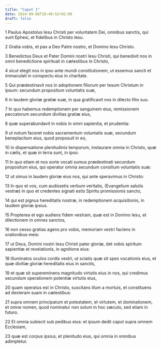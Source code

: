 ```yaml
---
title: "Caput 1"
date: 2024-09-06T18:40:52+02:00
draft: false
---
```




1 Paulus Apostolus Iesu Christi per voluntatem Dei, omnibus sanctis, qui sunt Ephesi, et fidelibus in Christo Iesu.

2 Gratia vobis, et pax a Deo Patre nostro, et Domino Iesu Christo.

3 Benedictus Deus et Pater Domini nostri Iesu Christi, qui benedixit nos in omni benedictione spirituali in cælestibus in Christo,

4 sicut elegit nos in ipso ante mundi constitutionem, ut essemus sancti et immaculati in conspectu eius in charitate.

5 Qui prædestinavit nos in adoptionem filiorum per Iesum Christum in ipsum: secundum propositum voluntatis suæ,

6 in laudem gloriæ gratiæ suæ, in qua gratificavit nos in dilecto filio suo.

7 In quo habemus redemptionem per sanguinem eius, remissionem peccatorum secundum divitias gratiæ eius,

8 quæ superabundavit in nobis in omni sapientia, et prudentia:

9 ut notum faceret nobis sacramentum voluntatis suæ, secundum beneplacitum eius, quod proposuit in eo,

10 in dispensatione plenitudinis temporum, instaurare omnia in Christo, quæ in cælis, et quæ in terra sunt, in ipso:

11 In quo etiam et nos sorte vocati sumus prædestinati secundum propositum eius, qui operatur omnia secundum consilium voluntatis suæ:

12 ut simus in laudem gloriæ eius nos, qui ante speravimus in Christo:

13 In quo et vos, cum audissetis verbum veritatis, (Evangelium salutis vestræ) in quo et credentes signati estis Spiritu promissionis sancto,

14 qui est pignus hereditatis nostræ, in redemptionem acquisitionis, in laudem gloriæ ipsius.

15 Propterea et ego audiens fidem vestram, quæ est in Domino Iesu, et dilectionem in omnes sanctos,

16 non cesso gratias agens pro vobis, memoriam vestri faciens in orationibus meis:

17 ut Deus, Domini nostri Iesu Christi pater gloriæ, det vobis spiritum sapientiæ et revelationis, in agnitione eius:

18 illuminatos oculos cordis vestri, ut sciatis quæ sit spes vocationis eius, et quæ divitiæ gloriæ hereditatis eius in sanctis,

19 et quæ sit supereminens magnitudo virtutis eius in nos, qui credimus secundum operationem potentiæ virtutis eius,

20 quam operatus est in Christo, suscitans illum a mortuis, et constituens ad dexteram suam in cælestibus:

21 supra omnem principatum et potestatem, et virtutem, et dominationem, et omne nomen, quod nominatur non solum in hoc sæculo, sed etiam in futuro.

22 Et omnia subiecit sub pedibus eius: et ipsum dedit caput supra omnem Ecclesiam,

23 quæ est corpus ipsius, et plenitudo eius, qui omnia in omnibus adimpletur.

